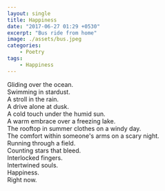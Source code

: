 ```yaml
---
layout: single
title: Happiness
date: "2017-06-27 01:29 +0530"
excerpt: "Bus ride from home"
image: ./assets/bus.jpeg
categories:
    - Poetry
tags:
    - Happiness
---
```


Gliding over the ocean.  
Swimming in stardust.  
A stroll in the rain.  
A drive alone at dusk.  
A cold touch under the humid sun.  
A warm embrace over a freezing lake.  
The rooftop in summer clothes on a windy day.  
The comfort within someone's arms on a scary night.  
Running through a field.  
Counting stars that bleed.  
Interlocked fingers.  
Intertwined souls.  
Happiness.  
Right now.
